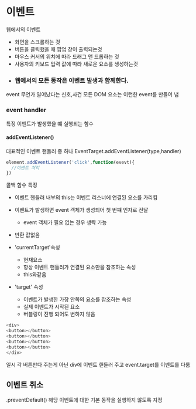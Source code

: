 # 이벤트

웹에서의 이벤트
- 화면을 스크롤하는 것
- 버튼을 클릭했을 때 팝업 창이 출력되는것
- 마우스 커서의 위치에 따라 드래그 앤 드롭하는 것
- 사용자의 키보드 입력 값에 따라 새로운 요소를 생성하는것
- ### 웹에서의 모든 동작은 이벤트 발생과 함께한다.

event
무언가 일어났다는 신호,사건  모든 DOM 요소는 이런한 event를 만들어 냄

### event handler
특정 이벤트가 발생했을 떄 실행되는 함수


#### addEventListener()
대표적인 이벤트 핸들러 중 하나
EventTarget.addEventListener(type,handler)

```js
element.addEventListener('click',function(evevt){
  //이벤트 처리
})
```

콜백 함수 특징
- 이벤트 핸들러 내부의 this는 이벤트 리스너에 연결된 요소를 가리킴
- 이벤트가 발생하면 event 객체가 생성되어 첫 번쨰 인자로 전달
  - event 객체가 필요 없는 경우 생략 가능
- 반환 값없음

- 'currentTarget'속성
  - 현재요소
  - 항상 이벤트 핸들러가 연결된 요소만을 참조하는 속성
  - this와같음
- 'target' 속성
  - 이벤트가 발생한 가장 안쪽의 요소를 참조하는 속성
  - 실제 이벤트가 시작된 요소
  - 버블링이 진행 되어도 변하지 않음

```js
<div>
<button></button>
<button></button>
<button></button>
<button></button>
</div>
```
일시 각 버튼만다 주는게 아닌 div에 이벤트 핸들러 주고 
event.target를 이벤트를 다룸


## 이벤트 취소
.preventDefault()
해당 이벤트에 대한 기본 동작을 실행하지 않도록 지정